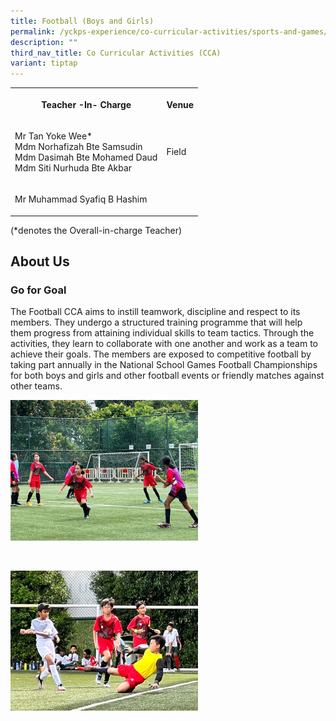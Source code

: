 ```yaml
---
title: Football (Boys and Girls)
permalink: /yckps-experience/co-curricular-activities/sports-and-games/football-boys-and-girls/
description: ""
third_nav_title: Co Curricular Activities (CCA)
variant: tiptap
---
```

<table>
<tbody>
<tr>
<th rowspan="1" colspan="1">
<p>Teacher -In- Charge</p>
</th>
<th rowspan="1" colspan="1">
<p>Venue</p>
</th>
</tr>
<tr>
<td rowspan="1" colspan="1">
<p>Mr Tan Yoke Wee*
<br>Mdm Norhafizah Bte Samsudin
<br>Mdm Dasimah Bte Mohamed Daud
<br>Mdm Siti Nurhuda Bte Akbar</p>
</td>
<td rowspan="1" colspan="1">
<p>Field</p>
</td>
</tr>
<tr>
<td rowspan="1" colspan="1">
<p>Mr Muhammad Syafiq B Hashim</p>
</td>
<td rowspan="1" colspan="1">
<p></p>
</td>
</tr>
</tbody>
</table>
<p>(*denotes the Overall-in-charge Teacher)&nbsp;</p>
<h2>About Us</h2>
<h3><strong>Go for Goal</strong></h3>
<p>The Football CCA aims to instill teamwork, discipline and respect to its
members. They undergo a structured training programme that will help them
progress from attaining individual skills to team tactics. Through the
activities, they learn to collaborate with one another and work as a team
to achieve their goals. The members are exposed to competitive football
by taking part annually in the National School Games Football Championships
for both boys and girls and other football events or friendly matches against
other teams.</p>
<div class="isomer-image-wrapper">
<img style="width:300px;height:auto;" height="auto" width="100%" src="/images/2023/CCA/football1%20-%20lovino%20villasin%20cruz.JPG">
</div>
<p>
<br>
</p>
<div class="isomer-image-wrapper">
<img style="width:300px;height:auto;" height="auto" width="100%" src="/images/2023/CCA/football2%20-%20lovino%20villasin%20cruz.jpg">
</div>
<p></p>